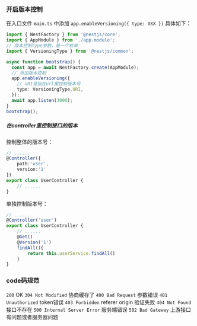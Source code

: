 ### 开启版本控制
在入口文件 `main.ts` 中添加 `app.enableVersioning({ type: XXX })`
具体如下：
```ts
import { NestFactory } from '@nestjs/core';
import { AppModule } from './app.module';
// 版本控制type参数，是一个枚举
import { VersioningType } from '@nestjs/common';

async function bootstrap() {
  const app = await NestFactory.create(AppModule);
  // 添加版本控制
  app.enableVersioning({
	// URI是指在url里控制版本号
    type: VersioningType.URI,
  });
  await app.listen(3000);
}
bootstrap();

```

##### 在controller里控制接口的版本

控制整体的版本号：
```ts
// ......
@Controller({
	path:'user',
	version:'1'
})
export class UserController {
	// ......
}
```

单独控制版本号：
```ts
// ......
@Controller('user')
export class UserController {
	// ......
	@Get()
	@Version('1')
	findAll(){
		return this.userService.findAll()
	}
}
```

### code码规范

`200` OK
`304 Not Modified` 协商缓存了
`400 Bad Request` 参数错误
`401 Unauthorized` token错误
`403 Forbidden` referer origin 验证失败
`404 Not Found` 接口不存在
`500 Internal Server Error` 服务端错误
`502 Bad Gateway` 上游接口有问题或者服务器问题